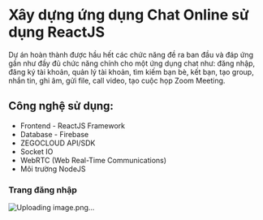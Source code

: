# Xây dựng ứng dụng Chat Online sử dụng ReactJS

Dự án hoàn thành được hầu hết các chức năng đề ra ban đầu và đáp ứng gần như đầy đủ chức năng chính cho một ứng dụng chat như: đăng nhập, đăng ký tài khoản, quản lý tài khoản, tìm kiếm bạn bè, kết bạn, tạo group, nhắn tin, ghi âm, gửi file, call video, tạo cuộc họp Zoom Meeting.

## Công nghệ sử dụng:
- Frontend - ReactJS Framework
- Database - Firebase
- ZEGOCLOUD API/SDK
- Socket IO
- WebRTC (Web Real-Time Communications)
- Môi trường NodeJS

### Trang đăng nhập
![Uploading image.png…]()
